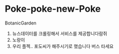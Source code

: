 # Poke-poke-new-Poke
BotanicGarden
1. 뉴스데이터를 크롤링해서 서비스를 제공합니다람쥐
2. 노랑이
3. 우리 플젝.. 포도씨가 해주시기로 했습니다 버스 타세요
